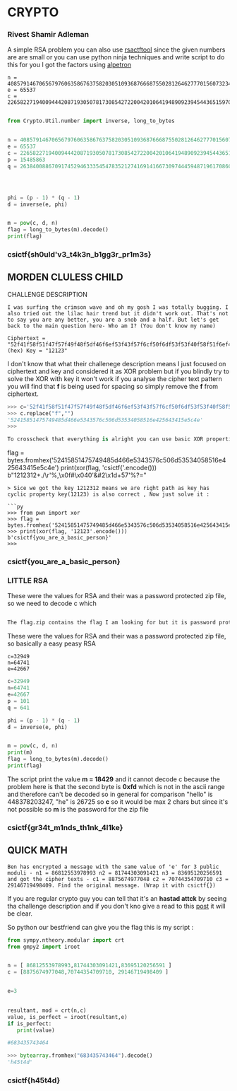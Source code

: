 # CRYPTO

### Rivest Shamir Adleman

A simple RSA problem you can also use [rsactftool](https://github.com/Ganapati/RsaCtfTool) since the given numbers are are small or you can use python ninja techniques and write script to do this for you I got the factors using [alpetron](https://www.alpertron.com.ar/ECM.HTM)

```
n = 408579146706567976063586763758203051093687666875502812646277701560732347095463873824829467529879836457478436098685606552992513164224712398195503564207485938278827523972139196070431397049700119503436522251010430918143933255323117421712000644324381094600257291929523792609421325002527067471808992410166917641057703562860663026873111322556414272297111644069436801401012920448661637616392792337964865050210799542881102709109912849797010633838067759525247734892916438373776477679080154595973530904808231
e = 65537
c = 226582271940094442087193050781730854272200420106419489092394544365159707306164351084355362938310978502945875712496307487367548451311593283589317511213656234433015906518135430048027246548193062845961541375898496150123721180020417232872212026782286711541777491477220762823620612241593367070405349675337889270277102235298455763273194540359004938828819546420083966793260159983751717798236019327334525608143172073795095665271013295322241504491351162010517033995871502259721412160906176911277416194406909

```


```py

from Crypto.Util.number import inverse, long_to_bytes


n = 408579146706567976063586763758203051093687666875502812646277701560732347095463873824829467529879836457478436098685606552992513164224712398195503564207485938278827523972139196070431397049700119503436522251010430918143933255323117421712000644324381094600257291929523792609421325002527067471808992410166917641057703562860663026873111322556414272297111644069436801401012920448661637616392792337964865050210799542881102709109912849797010633838067759525247734892916438373776477679080154595973530904808231
e = 65537
c = 226582271940094442087193050781730854272200420106419489092394544365159707306164351084355362938310978502945875712496307487367548451311593283589317511213656234433015906518135430048027246548193062845961541375898496150123721180020417232872212026782286711541777491477220762823620612241593367070405349675337889270277102235298455763273194540359004938828819546420083966793260159983751717798236019327334525608143172073795095665271013295322241504491351162010517033995871502259721412160906176911277416194406909
p = 15485863
q = 26384008867091745294633354547835212741691416673097444594871961708606898246191631284922865941012124184327243247514562575750057530808887589809848089461174100421708982184082294675500577336225957797988818721372546749131380876566137607036301473435764031659085276159909447255824316991731559776281695919056426990285120277950325598700770588152330565774546219611360167747900967511378709576366056727866239359744484343099322440674434020874200594041033926202578941508969596229398159965581521326643115137




phi = (p - 1) * (q - 1)
d = inverse(e, phi)


m = pow(c, d, n)
flag = long_to_bytes(m).decode()
print(flag)

```

### csictf{sh0uld'v3_t4k3n_b1gg3r_pr1m3s}


## MORDEN CLULESS CHILD 

CHALLENGE DESCRIPTION

```
I was surfing the crimson wave and oh my gosh I was totally bugging. I also tried out the lilac hair trend but it didn't work out. That's not to say you are any better, you are a snob and a half. But let's get back to the main question here- Who am I? (You don't know my name)

Ciphertext = "52f41f58f51f47f57f49f48f5df46f6ef53f43f57f6cf50f6df53f53f40f58f51f6ef42f56f43f41f5ef5cf4e" (hex) Key = "12123"

``` 

I don't know that what their challenege description means I just focused on ciphertext and key and  considered it as XOR problem but if you blindly try to solve the XOR with key it won't work if you analyse the cipher text pattern you will find that **f** is being used for spacing so simply remove the **f** from ciphertext.
```py
>>> c='52f41f58f51f47f57f49f48f5df46f6ef53f43f57f6cf50f6df53f53f40f58f51f6ef42f56f43f41f5ef5cf4e'
>>> c.replace("f","")
'52415851475749485d466e5343576c506d53534058516e425643415e5c4e'
>>> 

To crosscheck that everything is alright you can use basic XOR properties : 

```
flag = bytes.fromhex('52415851475749485d466e5343576c506d53534058516e425643415e5c4e')
print(xor(flag, 'csictf{'.encode()))
b"1212312+./\r'%,\x0f#\x040'&#2\x1d+57'%?="
```
> Sice we got the key 1212312 means we are right path as key has cyclic property key(12123) is also correct , Now just solve it : 

```py
>>> from pwn import xor
>>> flag = bytes.fromhex('52415851475749485d466e5343576c506d53534058516e425643415e5c4e')
>>> print(xor(flag, '12123'.encode()))
b'csictf{you_are_a_basic_person}'
>>> 

```
### csictf{you_are_a_basic_person}

### LITTLE RSA 

These were the values for RSA and their was a password protected zip file, so we need to decode c which

```bash

The flag.zip contains the flag I am looking for but it is password protected. The password is the encrypted message which has to be correctly decrypted so I can useit to open the zip file. I tried using RSA but the zip doesn't open by it. Can you help me get the flag please?

```

These were the values for RSA and their was a password protected zip file, so basically a easy peasy RSA 
```
c=32949
n=64741
e=42667

```

```py
c=32949
n=64741
e=42667
p = 101 
q = 641

phi = (p - 1) * (q - 1)
d = inverse(e, phi)


m = pow(c, d, n)
print(m)
flag = long_to_bytes(m).decode()
print(flag)

```
The script print the value **m = 18429**  and it cannot decode c  because  the problem here is that the second byte is **0xfd** which is not in the ascii range and therefore can't be decoded so in general for comparison "hello" is 448378203247, "he" is 26725 so **c**
so it would be max  2 chars but since it's not possible so **m** is the password for the zip file

### csictf{gr34t_m1nds_th1nk_4l1ke}

## QUICK MATH

```
Ben has encrypted a message with the same value of 'e' for 3 public moduli - n1 = 86812553978993 n2 = 81744303091421 n3 = 83695120256591 and got the cipher texts - c1 = 8875674977048 c2 = 70744354709710 c3 = 29146719498409. Find the original message. (Wrap it with csictf{})
```

If you are regular crypto guy you can tell that it's an **hastad attck** by seeing tha challenge description and if you don't kno give a read to this [post](https://crypto.stackexchange.com/questions/52504/deciphering-the-rsa-encrypted-message-from-three-different-public-keys) it will be clear.

So python our bestfriend can give you the flag this is my script :

```py
from sympy.ntheory.modular import crt
from gmpy2 import iroot


n = [ 86812553978993,81744303091421,83695120256591 ]
c = [8875674977048,70744354709710, 29146719498409 ]


e=3

  
resultant, mod = crt(n,c)
value, is_perfect = iroot(resultant,e)
if is_perfect:
   print(value)

#683435743464
```

```py
>>> bytearray.fromhex("683435743464").decode()
'h45t4d'
```

### csictf{h45t4d}